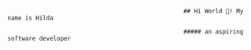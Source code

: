                                                       ## Hi World 👋! My name is Hilda
                                                      
                                                      ##### an aspiring software developer

<!--
**Pi-hils/Pi-hils** is a ✨ _special_ ✨ repository because its `README.md` (this file) appears on your GitHub profile.

- 🔭 I’m  completing a 12 week intensive bootcamp at [Makers Academy](https://makers.tech/)
- 👩🏾‍💻 I’m learning to become a full stack developer
- 💻 You can find some of my work and learning journey [here](https://github.com/Pi-hils/Learning_Journey)
- 👯 I’m always looking to collaborate on projects with other tech enthusiast 
- 💬 Ask me about my time at Makers or my experience in Guatemala
- 🌍 Fun fact: I traveled to Guatemala and help build a school and climbed the Tikal pyramid
<br>
You can contact me via my email: hilda.amp@hotmail.com and [LinkedIn:](https://www.linkedin.com/in/hilda-amponsah-0a0129124/)
<br>

[![Hilda's github stats](https://github-readme-stats.vercel.app/api?username=Pi-hils&theme=highcontrast&show_icons=true)](https://github.com/Pi-hils/github-readme-stats)


## Top languages used
[![Top Languages](https://github-readme-stats.vercel.app/api/top-langs/?username=Pi-hils)](https://github.com/Pi-hils/github-readme-stats)
